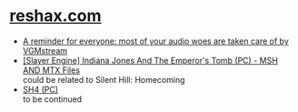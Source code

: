# [reshax.com](https://reshax.com/)
* [A reminder for everyone: most of your audio woes are taken care of by VGMstream](https://reshax.com/topic/134-a-reminder-for-everyone-most-of-your-audio-woes-are-taken-care-of-by-vgmstream/)
* [[Slayer Engine] Indiana Jones And The Emperor's Tomb (PC) - MSH AND MTX Files](https://reshax.com/topic/211-slayer-engine-indiana-jones-and-the-emperors-tomb-pc-msh-and-mtx-files/)<br>could be related to Silent Hill: Homecoming
* [SH4 (PC)](https://reshax.com/topic/354-sh4-pc/)
<br>to be continued
